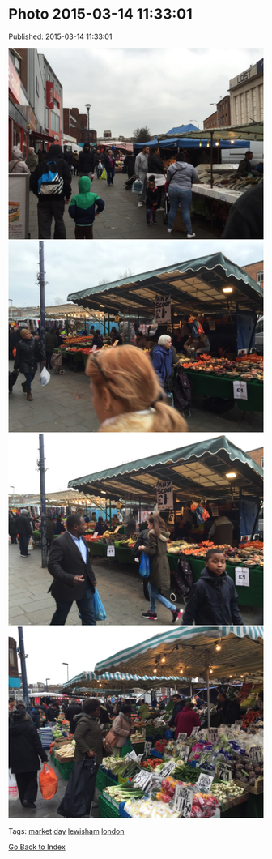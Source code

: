 
# Photo 2015-03-14 11:33:01

Published: 2015-03-14 11:33:01

![](113589441437-0.jpg)
![](113589441437-1.jpg)
![](113589441437-2.jpg)
![](113589441437-3.jpg)

Tags: [market](tag-market.md) [day](tag-day.md) [lewisham](tag-lewisham.md) [london](tag-london.md)

[Go Back to Index](index.md)
